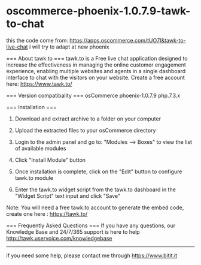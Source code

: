 # oscommerce-phoenix-1.0.7.9-tawk-to-chat
this the code come from: https://apps.oscommerce.com/tUO7I&tawk-to-live-chat
i will try to adapt at new phoenix

=== About tawk.to ===
tawk.to is a Free live chat application designed to increase the effectiveness in managing the online customer engagement experience, enabling multiple websites and agents in a single dashboard interface to chat with the visitors on your website. 
Create a free account here: https://www.tawk.to/


=== Version compatibality ===
osCommerce phoenix-1.0.7.9
php.7.3.x

=== Installation ===
1. Download and extract archive to a folder on your computer

2. Upload the extracted files to your osCommerce directory

3. Login to the admin panel and go to: "Modules --> Boxes" to view the list of available modules

4. Click "Install Module" button

5. Once installation is complete, click on the "Edit" button to configure tawk.to module

6. Enter the tawk.to widget script from the tawk.to dashboard in the "Widget Script" text input and click "Save"

Note: You will need a free tawk.to account to generate the embed code, create one here : https://tawk.to/


=== Frequently Asked Questions ===
If you have any questions, our Knowledge Base and 24/7/365 support is here to help
http://tawk.uservoice.com/knowledgebase

------------------
 if you need some help, please contact me through https://www.bitit.it
